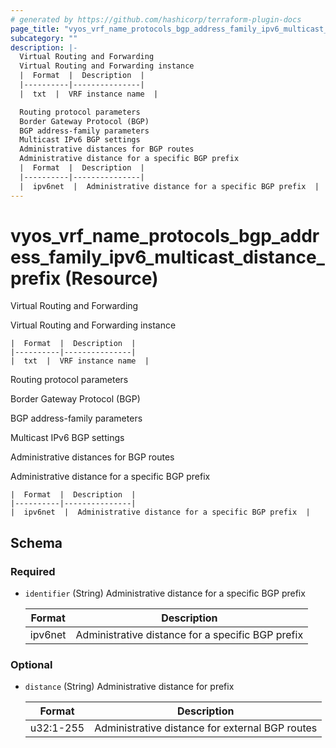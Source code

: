 ```yaml
---
# generated by https://github.com/hashicorp/terraform-plugin-docs
page_title: "vyos_vrf_name_protocols_bgp_address_family_ipv6_multicast_distance_prefix Resource - vyos"
subcategory: ""
description: |-
  Virtual Routing and Forwarding
  Virtual Routing and Forwarding instance
  |  Format  |  Description  |
  |----------|---------------|
  |  txt  |  VRF instance name  |

  Routing protocol parameters
  Border Gateway Protocol (BGP)
  BGP address-family parameters
  Multicast IPv6 BGP settings
  Administrative distances for BGP routes
  Administrative distance for a specific BGP prefix
  |  Format  |  Description  |
  |----------|---------------|
  |  ipv6net  |  Administrative distance for a specific BGP prefix  |
---
```


# vyos_vrf_name_protocols_bgp_address_family_ipv6_multicast_distance_prefix (Resource)

Virtual Routing and Forwarding

Virtual Routing and Forwarding instance

    |  Format  |  Description  |
    |----------|---------------|
    |  txt  |  VRF instance name  |

Routing protocol parameters

Border Gateway Protocol (BGP)

BGP address-family parameters

Multicast IPv6 BGP settings

Administrative distances for BGP routes

Administrative distance for a specific BGP prefix

    |  Format  |  Description  |
    |----------|---------------|
    |  ipv6net  |  Administrative distance for a specific BGP prefix  |



<!-- schema generated by tfplugindocs -->
## Schema

### Required

- `identifier` (String) Administrative distance for a specific BGP prefix

    |  Format  |  Description  |
    |----------|---------------|
    |  ipv6net  |  Administrative distance for a specific BGP prefix  |

### Optional

- `distance` (String) Administrative distance for prefix

    |  Format  |  Description  |
    |----------|---------------|
    |  u32:1-255  |  Administrative distance for external BGP routes  |
